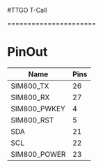 #TTGO T-Call

======================

# PinOut
| Name         | Pins |
| ------------ | ---- |
| SIM800_TX    | 26   |
| SIM800_RX    | 27   |
| SIM800_PWKEY | 4    |
| SIM800_RST   | 5    |
| SDA          | 21   |
| SCL          | 22   |
| SIM800_POWER | 23   |


